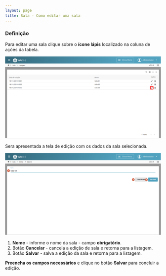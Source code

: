 ```yaml
---
layout: page
title: Sala - Como editar uma sala
---
```


### Definição

Para editar uma sala clique sobre o **ícone lápis** localizado na coluna de ações da tabela.

<p align="center">
  <img alt="editar-sala-img-1" src="editar-sala-img-1.png" width="800">
</p>

Sera apresentada a tela de edição com os dados da sala selecionada.

<p align="center">
  <img alt="editar-sala-img-2" src="editar-sala-img-2.png" width="800">
</p>

1. **Nome** - informe o nome da sala - campo **obrigatório**.
2. Botão **Cancelar** - cancela a edição de sala e retorna para a listagem.
3. Botão **Salvar** - salva a edição da sala e retorna para a listagem.

**Preencha os campos necessários** e clique no botão **Salvar** para concluir a edição.

